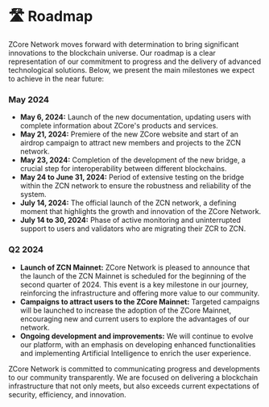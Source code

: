 # 🛣️ Roadmap

ZCore Network moves forward with determination to bring significant innovations to the blockchain universe. Our roadmap is a clear representation of our commitment to progress and the delivery of advanced technological solutions. Below, we present the main milestones we expect to achieve in the near future:

### May 2024

* **May 6, 2024:** Launch of the new documentation, updating users with complete information about ZCore's products and services.
* **May 21, 2024:** Premiere of the new ZCore website and start of an airdrop campaign to attract new members and projects to the ZCN network.
* **May 23, 2024:** Completion of the development of the new bridge, a crucial step for interoperability between different blockchains.
* **May 24 to June 31, 2024:** Period of extensive testing on the bridge within the ZCN network to ensure the robustness and reliability of the system.
* **July 14, 2024:** The official launch of the ZCN network, a defining moment that highlights the growth and innovation of the ZCore Network.
* **July 14 to 30, 2024:** Phase of active monitoring and uninterrupted support to users and validators who are migrating their ZCR to ZCN.

### Q2 2024

* **Launch of ZCN Mainnet:** ZCore Network is pleased to announce that the launch of the ZCN Mainnet is scheduled for the beginning of the second quarter of 2024. This event is a key milestone in our journey, reinforcing the infrastructure and offering more value to our community.
* **Campaigns to attract users to the ZCore Mainnet:** Targeted campaigns will be launched to increase the adoption of the ZCore Mainnet, encouraging new and current users to explore the advantages of our network.
* **Ongoing development and improvements:** We will continue to evolve our platform, with an emphasis on developing enhanced functionalities and implementing Artificial Intelligence to enrich the user experience.

ZCore Network is committed to communicating progress and developments to our community transparently. We are focused on delivering a blockchain infrastructure that not only meets, but also exceeds current expectations of security, efficiency, and innovation.
